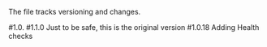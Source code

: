 The file tracks versioning and changes.


#1.0. 
#1.1.0  Just to be safe, this is the original version
#1.0.18 Adding Health checks